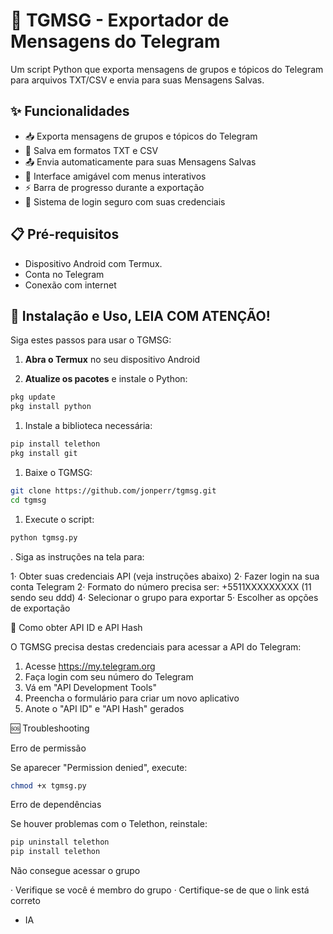 # 🔐 TGMSG - Exportador de Mensagens do Telegram

Um script Python que exporta mensagens de grupos e tópicos do Telegram para arquivos TXT/CSV e envia para suas Mensagens Salvas.

## ✨ Funcionalidades

- 📥 Exporta mensagens de grupos e tópicos do Telegram
- 💾 Salva em formatos TXT e CSV
- 📤 Envia automaticamente para suas Mensagens Salvas
- 🎯 Interface amigável com menus interativos
- ⚡ Barra de progresso durante a exportação
- 🔐 Sistema de login seguro com suas credenciais

## 📋 Pré-requisitos

- Dispositivo Android com Termux.
- Conta no Telegram
- Conexão com internet

## 🚀 Instalação e Uso, LEIA COM ATENÇÃO!

Siga estes passos para usar o TGMSG:

1. **Abra o Termux** no seu dispositivo Android

2. **Atualize os pacotes** e instale o Python:
```bash
pkg update
pkg install python
```

1. Instale a biblioteca necessária:

```bash
pip install telethon
pkg install git
```

1. Baixe o TGMSG:

```bash
git clone https://github.com/jonperr/tgmsg.git
cd tgmsg
```

1. Execute o script:

```bash
python tgmsg.py
```

. Siga as instruções na tela para:

1· Obter suas credenciais API (veja instruções abaixo)
2· Fazer login na sua conta Telegram
2· Formato do número precisa ser: +5511XXXXXXXXX (11 sendo seu ddd)
4· Selecionar o grupo para exportar
5· Escolher as opções de exportação

🔑 Como obter API ID e API Hash

O TGMSG precisa destas credenciais para acessar a API do Telegram:

1. Acesse https://my.telegram.org
2. Faça login com seu número do Telegram
3. Vá em "API Development Tools"
4. Preencha o formulário para criar um novo aplicativo
5. Anote o "API ID" e "API Hash" gerados

🆘 Troubleshooting

Erro de permissão

Se aparecer "Permission denied", execute:

```bash
chmod +x tgmsg.py
```

Erro de dependências

Se houver problemas com o Telethon, reinstale:

```bash
pip uninstall telethon
pip install telethon
```

Não consegue acessar o grupo

· Verifique se você é membro do grupo
· Certifique-se de que o link está correto


- IA
